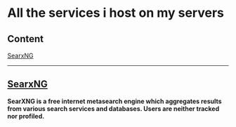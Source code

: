 # All the services i host on my servers  

## Content  
[SearxNG](https://github.com/j4asper/selfhosted/blob/main/README.md#searxng)  

---

## [SearxNG](https://searx.jazper.dk/)  
**SearXNG is a free internet metasearch engine which aggregates results from various search services and databases. Users are neither tracked nor profiled.**  
